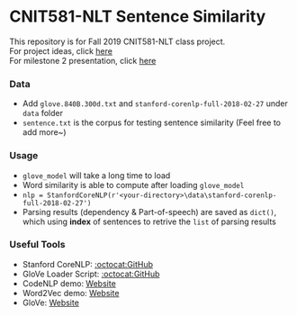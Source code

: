 # CNIT581-NLT Sentence Similarity
This repository is for Fall 2019 CNIT581-NLT class project.  
 For project ideas, click [here](https://docs.google.com/document/d/125JhN6XhmpnZ5nq2uthlHJNAeYQ7m2gv8A8pHmt-73o/edit)  
 For milestone 2 presentation, click [here](https://docs.google.com/presentation/d/1ZaZiEU2XsEFCUAA03z8qERim2d6MGDG9oSFAT9bVzwE/edit#slide=id.g78e23b0480_1_68)  
### Data
  * Add `glove.840B.300d.txt` and `stanford-corenlp-full-2018-02-27` under `data` folder
  * `sentence.txt` is the corpus for testing sentence similarity (Feel free to add more~)
  
### Usage
  * `glove_model` will take a long time to load
  * Word similarity is able to compute after loading `glove_model`
  * `nlp = StanfordCoreNLP(r'<your-directory>\data\stanford-corenlp-full-2018-02-27')`
  * Parsing results (dependency & Part-of-speech) are saved as `dict()`, which using **index** of sentences to retrive the `list` of parsing results

### Useful Tools
 * Stanford CoreNLP:    [:octocat:GitHub](https://github.com/Lynten/stanford-corenlp)
 * GloVe Loader Script: [:octocat:GitHub](https://github.com/lostkuma/loadGlove)
 * CodeNLP demo:        [Website](http://corenlp.run/)
 * Word2Vec demo:       [Website](http://bionlp-www.utu.fi/wv_demo/)
 * GloVe:               [Website](https://nlp.stanford.edu/projects/glove/)
